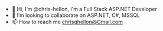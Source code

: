 - 👋 Hi, I’m @chris-hellon, i'm a Full Stack ASP.NET Developer
- 💞️ I’m looking to collaborate on ASP.NET, C#, MSSQL
- 📫 How to reach me chrisghellon@Gmail.com

<!---
chris-hellon/chris-hellon is a ✨ special ✨ repository because its `README.md` (this file) appears on your GitHub profile.
You can click the Preview link to take a look at your changes.
--->
